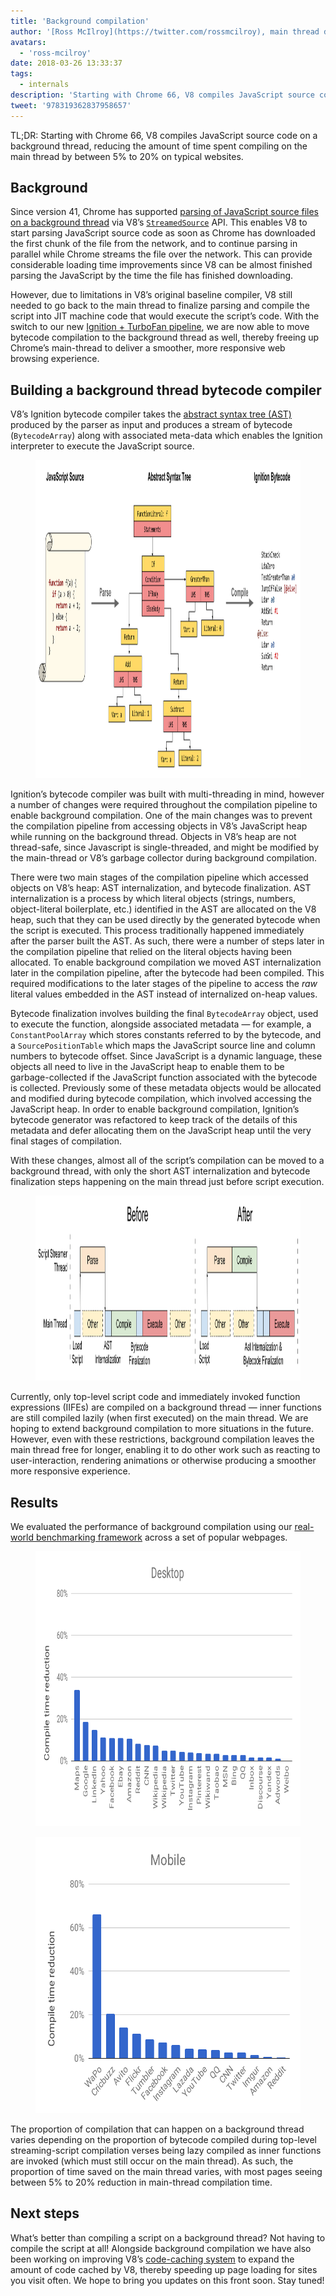 ```yaml
---
title: 'Background compilation'
author: '[Ross McIlroy](https://twitter.com/rossmcilroy), main thread defender'
avatars:
  - 'ross-mcilroy'
date: 2018-03-26 13:33:37
tags:
  - internals
description: 'Starting with Chrome 66, V8 compiles JavaScript source code on a background thread, reducing the amount of time spent compiling on the main thread by between 5% to 20% on typical websites.'
tweet: '978319362837958657'
---
```

TL;DR: Starting with Chrome 66, V8 compiles JavaScript source code on a background thread, reducing the amount of time spent compiling on the main thread by between 5% to 20% on typical websites.

## Background

Since version 41, Chrome has supported [parsing of JavaScript source files on a background thread](https://blog.chromium.org/2015/03/new-javascript-techniques-for-rapid.html) via V8’s [`StreamedSource`](https://cs.chromium.org/chromium/src/v8/include/v8.h?q=StreamedSource&sq=package:chromium&l=1389) API. This enables V8 to start parsing JavaScript source code as soon as Chrome has downloaded the first chunk of the file from the network, and to continue parsing in parallel while Chrome streams the file over the network. This can provide considerable loading time improvements since V8 can be almost finished parsing the JavaScript by the time the file has finished downloading.

However, due to limitations in V8’s original baseline compiler, V8 still needed to go back to the main thread to finalize parsing and compile the script into JIT machine code that would execute the script’s code. With the switch to our new [Ignition + TurboFan pipeline](/blog/launching-ignition-and-turbofan), we are now able to move bytecode compilation to the background thread as well, thereby freeing up Chrome’s main-thread to deliver a smoother, more responsive web browsing experience.

## Building a background thread bytecode compiler

V8’s Ignition bytecode compiler takes the [abstract syntax tree (AST)](https://en.wikipedia.org/wiki/Abstract_syntax_tree) produced by the parser as input and produces a stream of bytecode (`BytecodeArray`) along with associated meta-data which enables the Ignition interpreter to execute the JavaScript source.

<figure>
  <img src="/_img/background-compilation/bytecode.svg" width="1145" height="509" alt="" loading="lazy">
</figure>

Ignition’s bytecode compiler was built with multi-threading in mind, however a number of changes were required throughout the compilation pipeline to enable background compilation. One of the main changes was to prevent the compilation pipeline from accessing objects in V8’s JavaScript heap while running on the background thread. Objects in V8’s heap are not thread-safe, since Javascript is single-threaded, and might be modified by the main-thread or V8’s garbage collector during background compilation.

There were two main stages of the compilation pipeline which accessed objects on V8’s heap: AST internalization, and bytecode finalization. AST internalization is a process by which literal objects (strings, numbers, object-literal boilerplate, etc.) identified in the AST are allocated on the V8 heap, such that they can be used directly by the generated bytecode when the script is executed. This process traditionally happened immediately after the parser built the AST. As such, there were a number of steps later in the compilation pipeline that relied on the literal objects having been allocated. To enable background compilation we moved AST internalization later in the compilation pipeline, after the bytecode had been compiled. This required modifications to the later stages of the pipeline to access the _raw_ literal values embedded in the AST instead of internalized on-heap values.

Bytecode finalization involves building the final `BytecodeArray` object, used to execute the function, alongside associated metadata — for example, a `ConstantPoolArray` which stores constants referred to by the bytecode, and a `SourcePositionTable` which maps the JavaScript source line and column numbers to bytecode offset. Since JavaScript is a dynamic language, these objects all need to live in the JavaScript heap to enable them to be garbage-collected if the JavaScript function associated with the bytecode is collected. Previously some of these metadata objects would be allocated and modified during bytecode compilation, which involved accessing the JavaScript heap. In order to enable background compilation, Ignition’s bytecode generator was refactored to keep track of the details of this metadata and defer allocating them on the JavaScript heap until the very final stages of compilation.

With these changes, almost all of the script’s compilation can be moved to a background thread, with only the short AST internalization and bytecode finalization steps happening on the main thread just before script execution.

<figure>
  <img src="/_img/background-compilation/threads.svg" width="1185" height="296" alt="" loading="lazy">
</figure>

Currently, only top-level script code and immediately invoked function expressions (IIFEs) are compiled on a background thread — inner functions are still compiled lazily (when first executed) on the main thread. We are hoping to extend background compilation to more situations in the future. However, even with these restrictions, background compilation leaves the main thread free for longer, enabling it to do other work such as reacting to user-interaction, rendering animations or otherwise producing a smoother more responsive experience.

## Results

We evaluated the performance of background compilation using our [real-world benchmarking framework](/blog/real-world-performance) across a set of popular webpages.

<figure>
  <img src="/_img/background-compilation/desktop.svg" width="712" height="440" alt="" loading="lazy">
</figure>

<figure>
  <img src="/_img/background-compilation/mobile.svg" width="548" height="442" alt="" loading="lazy">
</figure>

The proportion of compilation that can happen on a background thread varies depending on the proportion of bytecode compiled during top-level streaming-script compilation verses being lazy compiled as inner functions are invoked (which must still occur on the main thread). As such, the proportion of time saved on the main thread varies, with most pages seeing between 5% to 20% reduction in main-thread compilation time.

## Next steps

What’s better than compiling a script on a background thread? Not having to compile the script at all! Alongside background compilation we have also been working on improving V8’s [code-caching system](/blog/code-caching) to expand the amount of code cached by V8, thereby speeding up page loading for sites you visit often. We hope to bring you updates on this front soon. Stay tuned!
